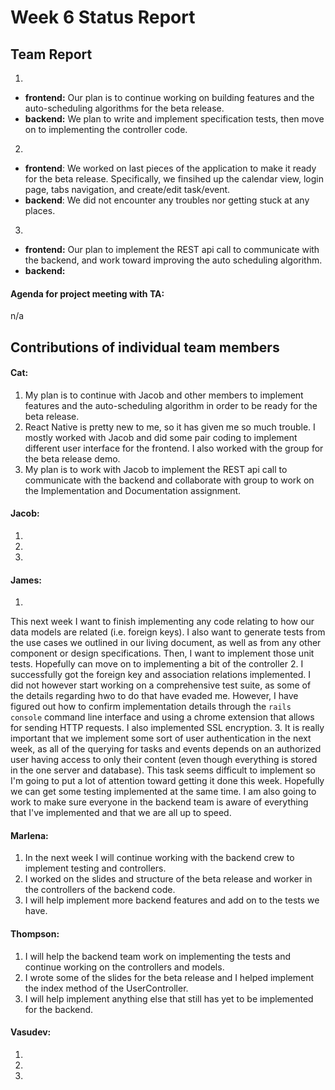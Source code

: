 # Week 6 Status Report

## Team Report

1. 
- **frontend:** Our plan is to continue working on building features and the auto-scheduling algorithms for the beta release.
- **backend:** We plan to write and implement specification tests, then move on
  to implementing the controller code.

2. 
- **frontend**: We worked on last pieces of the application to make it ready for the beta release. Specifically, we finsihed up the calendar view, login page, tabs navigation, and create/edit task/event.
- **backend**: 
We did not encounter any troubles nor getting stuck at any places.

3. 
- **frontend:** Our plan to implement the REST api call to communicate with the backend, and work toward improving the auto scheduling algorithm.
- **backend:** 

#### Agenda for project meeting with TA:
n/a



## Contributions of individual team members


#### Cat:
1. My plan is to continue with Jacob and other members to implement features and the auto-scheduling algorithm in order to be ready for the beta release.
2. React Native is pretty new to me, so it has given me so much trouble. I mostly worked with Jacob and did some pair coding to implement different user interface for the frontend. I also worked with the group for the beta release demo. 
3. My plan is to work with Jacob to implement the REST api call to communicate with the backend and collaborate with group to work on the Implementation and Documentation assignment.


#### Jacob:
1. 
2. 
3. 


#### James:
1. 

This next week I want to finish implementing any code relating to how our
   data models are related (i.e. foreign keys). I also want to generate tests
   from the use cases we outlined in our living document, as well as from any
   other component or design specifications. Then, I want to implement those
   unit tests. Hopefully can move on to implementing a bit of the controller
2. I successfully got the foreign key and association relations implemented. I
   did not however start working on a comprehensive test suite, as some of the
   details regarding hwo to do that have evaded me. However, I have figured out
   how to confirm implementation details through the `rails console` command
   line interface and using a chrome extension that allows for sending HTTP
   requests. I also implemented SSL encryption. 
3. It is really important that we implement some sort of user authentication in
   the next week, as all of the querying for tasks and events depends on an
   authorized user having access to only their content (even though everything
   is stored in the one server and database). This task seems difficult to
   implement so I'm going to put a lot of attention toward getting it done this
   week. Hopefully we can get some testing implemented at the same time. I am
   also going to work to make sure everyone in the backend team is aware of
   everything that I've implemented and that we are all up to speed. 


#### Marlena:
1. In the next week I will continue working with the backend crew to implement testing and controllers.
2. I worked on the slides and structure of the beta release and worker in the controllers of the backend code.
3. I will help implement more backend features and add on to the tests we have.


#### Thompson:
1. I will help the backend team work on implementing the tests and continue working on the controllers and models.
2. I wrote some of the slides for the beta release and I helped implement the index method of the UserController.
3. I will help implement anything else that still has yet to be implemented for the backend.


#### Vasudev:
1. 
2. 
3. 
